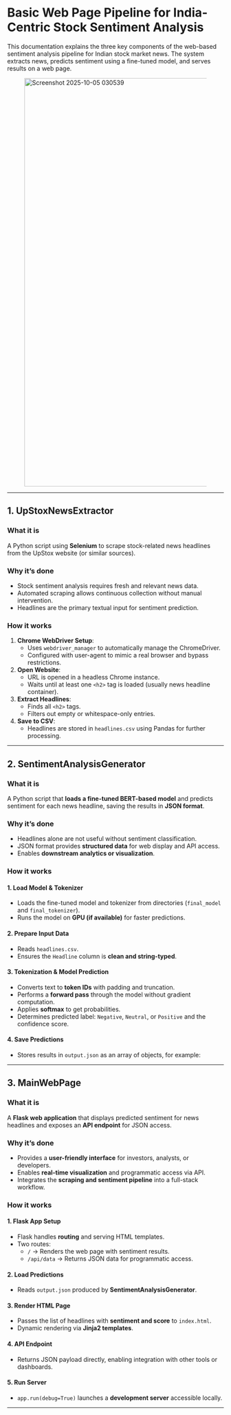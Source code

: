# Basic Web Page Pipeline for India-Centric Stock Sentiment Analysis

This documentation explains the three key components of the web-based sentiment analysis pipeline for Indian stock market news. The system extracts news, predicts sentiment using a fine-tuned model, and serves results on a web page.

 <figure>
  <img width="1896" height="948" alt="Screenshot 2025-10-05 030539" src="https://github.com/user-attachments/assets/be5c217f-df1f-4135-a35b-bd0a5dea0208" /><br>
</figure>

---

## 1. UpStoxNewsExtractor

### **What it is**
A Python script using **Selenium** to scrape stock-related news headlines from the UpStox website (or similar sources).  

### **Why it’s done**
- Stock sentiment analysis requires fresh and relevant news data.  
- Automated scraping allows continuous collection without manual intervention.  
- Headlines are the primary textual input for sentiment prediction.  

### **How it works**
1. **Chrome WebDriver Setup**:
   - Uses `webdriver_manager` to automatically manage the ChromeDriver.
   - Configured with user-agent to mimic a real browser and bypass restrictions.
2. **Open Website**:
   - URL is opened in a headless Chrome instance.
   - Waits until at least one `<h2>` tag is loaded (usually news headline container).
3. **Extract Headlines**:
   - Finds all `<h2>` tags.
   - Filters out empty or whitespace-only entries.
4. **Save to CSV**:
   - Headlines are stored in `headlines.csv` using Pandas for further processing.

---

## 2. SentimentAnalysisGenerator

### **What it is**
A Python script that **loads a fine-tuned BERT-based model** and predicts sentiment for each news headline, saving the results in **JSON format**.

### **Why it’s done**
- Headlines alone are not useful without sentiment classification.  
- JSON format provides **structured data** for web display and API access.  
- Enables **downstream analytics or visualization**.

### **How it works**

#### 1. Load Model & Tokenizer
- Loads the fine-tuned model and tokenizer from directories (`final_model` and `final_tokenizer`).  
- Runs the model on **GPU (if available)** for faster predictions.

#### 2. Prepare Input Data
- Reads `headlines.csv`.  
- Ensures the `Headline` column is **clean and string-typed**.

#### 3. Tokenization & Model Prediction
- Converts text to **token IDs** with padding and truncation.  
- Performs a **forward pass** through the model without gradient computation.  
- Applies **softmax** to get probabilities.  
- Determines predicted label: `Negative`, `Neutral`, or `Positive` and the confidence score.

#### 4. Save Predictions
- Stores results in `output.json` as an array of objects, for example:

---

## 3. MainWebPage

### **What it is**
A **Flask web application** that displays predicted sentiment for news headlines and exposes an **API endpoint** for JSON access.

### **Why it’s done**
- Provides a **user-friendly interface** for investors, analysts, or developers.  
- Enables **real-time visualization** and programmatic access via API.  
- Integrates the **scraping and sentiment pipeline** into a full-stack workflow.

### **How it works**

#### 1. Flask App Setup
- Flask handles **routing** and serving HTML templates.  
- Two routes:
  - `/` → Renders the web page with sentiment results.  
  - `/api/data` → Returns JSON data for programmatic access.

#### 2. Load Predictions
- Reads `output.json` produced by **SentimentAnalysisGenerator**.

#### 3. Render HTML Page
- Passes the list of headlines with **sentiment and score** to `index.html`.  
- Dynamic rendering via **Jinja2 templates**.

#### 4. API Endpoint
- Returns JSON payload directly, enabling integration with other tools or dashboards.

#### 5. Run Server
- `app.run(debug=True)` launches a **development server** accessible locally.

---
